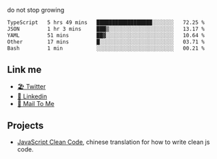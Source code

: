 do not stop growing


<!--START_SECTION:waka-->

```txt
TypeScript   5 hrs 49 mins   ██████████████████░░░░░░░   72.25 %
JSON         1 hr 3 mins     ███▒░░░░░░░░░░░░░░░░░░░░░   13.17 %
YAML         51 mins         ██▓░░░░░░░░░░░░░░░░░░░░░░   10.64 %
Other        17 mins         █░░░░░░░░░░░░░░░░░░░░░░░░   03.71 %
Bash         1 min           ░░░░░░░░░░░░░░░░░░░░░░░░░   00.21 %
```

<!--END_SECTION:waka-->

## Link me

- [🏖️ Twitter](https://twitter.com/yuetong3yu)
- [🧳 Linkedin](https://www.linkedin.com/in/yuetong3yu)
- [📧 Mail To Me](mailto:yuetong3yu@gmail.com)


## Projects 

- [JavaScript Clean Code](https://js-clean-code-cn.vercel.app/), chinese translation for how to write clean js code.
